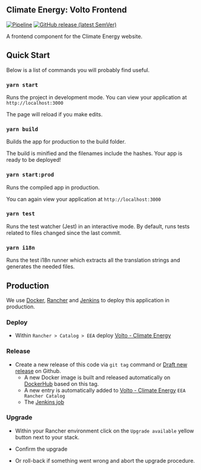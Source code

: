 ## Climate Energy: Volto Frontend

[![Pipeline](https://ci.eionet.europa.eu/buildStatus/icon?job=volto%2Fenergy_union_frontend%2Fmaster&subject=pipeline)](https://ci.eionet.europa.eu/view/Github/job/volto/job/energy_union_frontend/job/master/display/redirect)
[![GitHub release (latest SemVer)](https://img.shields.io/github/v/release/eea/energy_union_frontend?sort=semver)](https://github.com/eea/energy_union_frontend/releases)

A frontend component for the Climate Energy website.

## Quick Start

Below is a list of commands you will probably find useful.

### `yarn start`

Runs the project in development mode.
You can view your application at `http://localhost:3000`

The page will reload if you make edits.

### `yarn build`

Builds the app for production to the build folder.

The build is minified and the filenames include the hashes.
Your app is ready to be deployed!

### `yarn start:prod`

Runs the compiled app in production.

You can again view your application at `http://localhost:3000`

### `yarn test`

Runs the test watcher (Jest) in an interactive mode.
By default, runs tests related to files changed since the last commit.

### `yarn i18n`

Runs the test i18n runner which extracts all the translation strings and
generates the needed files.

## Production

We use [Docker](https://www.docker.com/), [Rancher](https://rancher.com/) and [Jenkins](https://jenkins.io/) to deploy this application in production.

### Deploy

- Within `Rancher > Catalog > EEA` deploy [Volto - Climate Energy](https://github.com/eea/eea.rancher.catalog/tree/master/templates/volto-energy-union)

### Release

- Create a new release of this code via `git tag` command or [Draft new release](https://github.com/eea/energy_union_frontend/releases/new) on Github.
  - A new Docker image is built and released automatically on [DockerHub](https://hub.docker.com/r/eeacms/energy-union-frontend) based on this tag.
  - A new entry is automatically added to [Volto - Climate Energy](https://github.com/eea/eea.rancher.catalog/tree/master/templates/volto-energy-union) `EEA Rancher Catalog`
  - The [Jenkins job](https://ci.eionet.europa.eu/blue/organizations/jenkins/energy-union%2Fenergy_union_frontend/)

### Upgrade

- Within your Rancher environment click on the `Upgrade available` yellow button next to your stack.

- Confirm the upgrade

- Or roll-back if something went wrong and abort the upgrade procedure.
